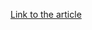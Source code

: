 [Link to the article](http://researchcenter.paloaltonetworks.com/2015/09/update-xcodeghost-attacker-can-phish-passwords-and-open-urls-though-infected-apps/)
